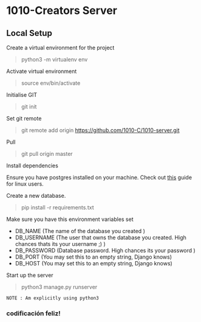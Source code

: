 # 1010-Creators Server

## Local Setup

Create a virtual environment for the project

> python3 -m virtualenv env

Activate virtual environment

> source env/bin/activate

Initialise GIT

> git init

Set git remote

> git remote add origin https://github.com/1010-C/1010-server.git

Pull

> git pull origin master

Install dependencies

Ensure you have postgres installed on your machine.
Check out [this](https://www.digitalocean.com/community/tutorials/how-to-install-and-use-postgresql-on-ubuntu-18-04) guide for linux users.

Create a new database.

> pip install -r requirements.txt

Make sure you have this environment variables set
* DB_NAME (The name of the database you created )
* DB_USERNAME (The user that owns the database you created. High chances thats its your username ;) )
* DB_PASSWORD (Database password. High chances its your password )
* DB_PORT (You may set this to an empty string, Django knows)
* DB_HOST (You may set this to an empty string, Django knows)

Start up the server

> python3 manage.py runserver

`NOTE : Am explicitly using python3`

### codificación feliz!
